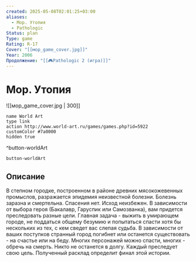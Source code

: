 ```yaml
---
created: 2025-05-08T02:01:25+03:00
aliases:
  - Мор. Утопия
  - Pathologic
Status: plan
Type: game
Rating: R-17
Cover: "[[мор_game_cover.jpg]]"
Year: 2006
Продолжение: "[[🎮Pathologic 2 (игра)]]"
---
```


# Мор. Утопия

![[мор_game_cover.jpg | 300]]


```button
name World Art
type link
action http://www.world-art.ru/games/games.php?id=5922
customColor #7a0000
hidden true
```
^button-worldArt



`button-worldArt`

## Описание

В степном городке, построенном в районе древних мясокожевенных промыслов, разражается эпидемия неизвестной болезни. Болезнь заразна и смертельна. Спасения нет. Исход неизбежен. В зависимости от выбора героя (Бакалавр, Гаруспик или Самозванка), вам придется преследовать разные цели. Главная задача - выжить в умирающем городе, не поддаться общему безумию и попытаться спасти хотя бы нескольких из тех, с кем сведет вас слепая судьба. В зависимости от ваших поступков странный город погибнет или останется существовать - на счастье или на беду. Многих персонажей можно спасти, многих - обречь на смерть. Никто не останется в долгу. Каждый преследует свою цель. Полученный расклад определит финал этой истории.
